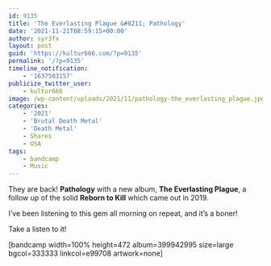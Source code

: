 ```yaml
---
id: 9135
title: 'The Everlasting Plague &#8211; Pathology'
date: '2021-11-21T08:59:15+00:00'
author: syr3fx
layout: post
guid: 'https://kultur666.com/?p=9135'
permalink: '/?p=9135'
timeline_notification:
    - '1637503157'
publicize_twitter_user:
    - kultur666
image: /wp-content/uploads/2021/11/pathology-the_everlasting_plague.jpg
categories:
    - '2021'
    - 'Brutal Death Metal'
    - 'Death Metal'
    - Shares
    - USA
tags:
    - bandcamp
    - Music
---
```


They are back! **Pathology** with a new album, **The Everlasting Plague**, a follow up of the solid **Reborn to Kill** which came out in 2019.

I’ve been listening to this gem all morning on repeat, and it’s a boner!

Take a listen to it!

\[bandcamp width=100% height=472 album=399942995 size=large bgcol=333333 linkcol=e99708 artwork=none\]